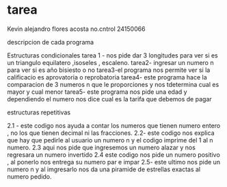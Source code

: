# tarea
Kevin alejandro flores acosta 
no.cntrol 24150066


descripcion de cada programa 

Estructuras condicionales
tarea 1 - nos pide dar 3 longitudes  para ver si es un triangulo equilatero ,isoseles , escaleno.
tarea2- ingresar un numero n para ver si es año bisiesto o no 
tarea3-el programa nos permite ver si la calificacio es aprovatoria o reprobatoria
tarea4- este programa hace la comparacion de 3 numeros n que le proporciones y nos tdetermina cual es mayor y cual menor 
tarea5- este programa nos pide una edad y dependiendo el numero nos dice cual es la tarifa que debemos de pagar 



estructuras repetitivas

2.1 - este codigo nos ayuda a contar los numeros que tienen numero entero , no los que tienen decimal ni las fracciones.
2.2- este codigo nos explica que hay que pedirle al usuario un numero n y el codigo imprime del 1 al n numero.
2.3 aqui nos pide que ingresemos un numero alazar y nos regresara un numero invertido
2.4 este codigo nos pide un numero positivo , al ponerlo nos entrega su numero par e impar
2.5- este ultimo nos pide un numero n y al imgresarlo nos da una piramide de estrellas exactas al numero pedido.